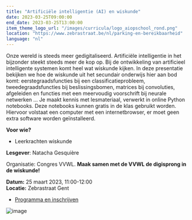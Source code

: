 ```yaml
---
title: "Artificiële intelligentie (AI) en wiskunde"
date: 2023-03-25T09:00:00
end_date: 2023-03-25T13:00:00
item_theme_logo_url: "/images/curricula/logo_aiopschool_rond.png"
location: "https://www.zebrastraat.be/nl/parking-en-bereikbaarheid"
language: "nl"
---
```


Onze wereld is steeds meer gedigitaliseerd. Artificiële intelligentie in het bijzonder steekt steeds meer de kop op. Bij de ontwikkeling van artificieel intelligente systemen komt heel wat wiskunde kijken. In deze presentatie bekijken we hoe de wiskunde uit het secundair onderwijs hier aan bod komt: eerstegraadsfuncties bij een classificatieprobleem, tweedegraadsfuncties bij beslissingsbomen, matrices bij convoluties, afgeleiden en functies met een meervoudig voorschrift bij neurale netwerken … Je maakt kennis met lesmateriaal, verwerkt in online Python notebooks. Deze notebooks kunnen gratis in de klas gebruikt worden. Hiervoor volstaat een computer met een internetbrowser, er moet geen extra software worden geïnstalleerd.

**Voor wie?**
- Leerkrachten wiskunde

**Lesgever**: Natacha Gesquière

Organisatie: Congres VVWL. **Maak samen met de VVWL de digisprong in de wiskunde!**

**Datum:** 25 maart 2023, 11:00-12:00<br>
**Locatie:**  Zebrastraat Gent

- [Programma en inschrijven](https://www.vvwl.be/digisprong-in-de-wiskunde-25-maart-2022/)

![image](https://user-images.githubusercontent.com/48352335/216561343-c7fc6a97-f3d6-4f9e-aca3-bf21d3bc8d34.png)
